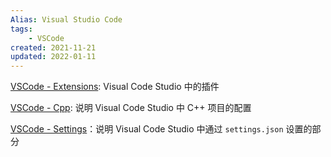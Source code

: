```yaml
---
Alias: Visual Studio Code
tags: 
    - VSCode
created: 2021-11-21
updated: 2022-01-11
---
```


[VSCode - Extensions](VSCode%20-%20Extensions.md): Visual Code Studio 中的插件

[VSCode - Cpp](VSCode%20-%20Cpp.md): 说明 Visual Code Studio 中 C++ 项目的配置

[VSCode - Settings](VSCode%20-%20Settings.md)：说明 Visual Code Studio 中通过 `settings.json` 设置的部分